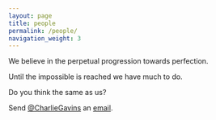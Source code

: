 ```yaml
---
layout: page
title: people
permalink: /people/
navigation_weight: 3
---
```


We believe in the perpetual progression towards perfection.

Until the impossible is reached we have much to do.

Do you think the same as us?

Send [@CharlieGavins](/https://www.twitter.com/charliegavins) an [email](/mailto:cg@neonseed.com).
